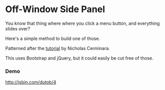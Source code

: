 # Off-Window Side Panel

You know that thing where where you click a menu button, and everything slides over?

Here's a simple method to build one of those.

Patterned after the [tutorial](http://scotch.io/tutorials/off-canvas-menus-with-css3-transitions-and-transforms) by Nicholas Cerminara.

This uses Bootstrap and jQuery, but it could easily be cut free of those.

### Demo
http://jsbin.com/dutob/4

